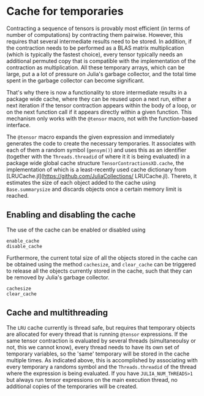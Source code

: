 # Cache for temporaries

Contracting a sequence of tensors is provably most efficient (in terms of number of
computations) by contracting them pairwise. However, this requires that several
intermediate results need to be stored. In addition, if the contraction needs to be
performed as a BLAS matrix multiplication (which is typically the fastest choice), every
tensor typically needs an additional permuted copy that is compatible with the
implementation of the contraction as multiplication. All these temporary arrays, which can
be large, put a a lot of pressure on Julia's garbage collector, and the total time spent in
the garbage collector can become significant.

That's why there is now a functionality to store intermediate results in a package wide
cache, where they can be reused upon a next run, either a next iteration if the tensor
contraction appears within the body of a loop, or on the next function call if it appears
directly within a given function. This mechanism only works with the `@tensor` macro, not
with the function-based interface.

The `@tensor` macro expands the given expression and immediately generates the code to
create the necessary temporaries. It associates with each of them a random symbol
(`gensym()`) and uses this as an identifier (together with the `Threads.threadid` of where it it is being evaluated) in a package wide global cache structure
`TensorContractionsXD.cache`, the implementation of which is a least-recently used cache
dictionary from [LRUCache.jl](https://github.com/JuliaCollections/
LRUCache.jl). Thereto, it estimates the size of each object added to the cache
using `Base.summarysize` and discards objects once a certain memory limit is reached.

## Enabling and disabling the cache
The use of the cache can be enabled or disabled using
```@docs
enable_cache
disable_cache
```

Furthermore, the current total size of all the objects stored in the cache can be obtained
using the method `cachesize`, and `clear_cache` can be triggered to release all the objects
currently stored in the cache, such that they can be removed by Julia's garbage collector.
```@docs
cachesize
clear_cache
```

## Cache and multithreading
The `LRU` cache currently is thread safe, but requires that temporary objects are allocated
for every thread that is running `@tensor` expressions. If the same tensor contraction is
evaluated by several threads (simultaneoulsy or not, this we cannot know), every thread
needs to have its own set of temporary variables, so the 'same' temporary will be stored in
the cache multiple times. As indicated above, this is accomplished by associating with
every temporary a randoms symbol and the `Threads.threadid` of the thread where the
expression is being evaluated. If you have `JULIA_NUM_THREADS>1` but always run tensor
expressions on the main execution thread, no additional copies of the temporaries will be
created.
